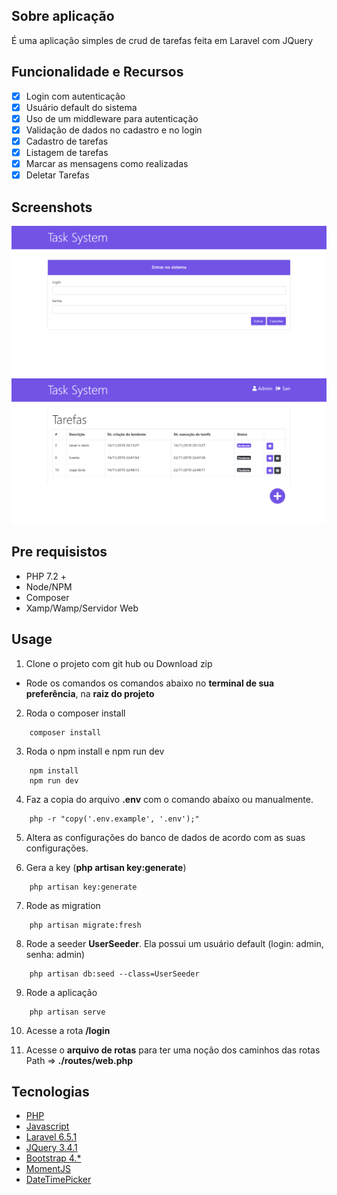 ## Sobre aplicação
É uma aplicação simples de crud de tarefas feita em Laravel com JQuery

## Funcionalidade e Recursos
- [x] Login com autenticação
- [x] Usuário default do sistema
- [x] Uso de um middleware para autenticação
- [x] Validação de dados no cadastro e no login
- [x] Cadastro de tarefas
- [x] Listagem de tarefas
- [x] Marcar as mensagens como realizadas
- [x] Deletar Tarefas

## Screenshots
![View Login](public/Screenshots_Readme/view_login.png?w=512)
![View Principal](public/Screenshots_Readme/view_tasks.png?w=512)

## Pre requisistos 

- PHP 7.2 +
- Node/NPM
- Composer
- Xamp/Wamp/Servidor Web


## Usage

1. Clone o projeto com git hub ou Download zip

* Rode os comandos os comandos abaixo no **terminal de sua preferência**, na **raiz do projeto**

2. Roda o composer install
```
    composer install
```

3. Roda o npm install e npm run dev
```
    npm install
    npm run dev
```

4. Faz a copia do arquivo **.env** com o comando abaixo ou manualmente.
```
    php -r "copy('.env.example', '.env');"
```

5. Altera as configurações do banco de dados de acordo com as suas configurações.

6. Gera a key (**php artisan key:generate**) 
```
    php artisan key:generate
```

7. Rode as migration
```
    php artisan migrate:fresh
```

8. Rode a seeder **UserSeeder**. Ela possui um usuário default (login: admin, senha: admin)
```
    php artisan db:seed --class=UserSeeder
```

9. Rode a aplicação
```
    php artisan serve
```

10. Acesse a rota **/login**

11. Acesse o **arquivo de rotas** para ter uma noção dos caminhos das rotas
      Path => **./routes/web.php**


## Tecnologias
- [PHP](https://www.php.net/manual/pt_BR/intro-whatis.php)
- [Javascript](https://developer.mozilla.org/pt-BR/docs/Aprender/JavaScript)
- [Laravel 6.5.1](https://laravel.com/)
- [JQuery 3.4.1](https://jquery.com/) 
- [Bootstrap 4.*](https://getbootstrap.com.br/docs/4.1/getting-started/introduction/)
- [MomentJS](https://momentjs.com/)
- [DateTimePicker](https://tempusdominus.github.io/bootstrap-4/)


	

